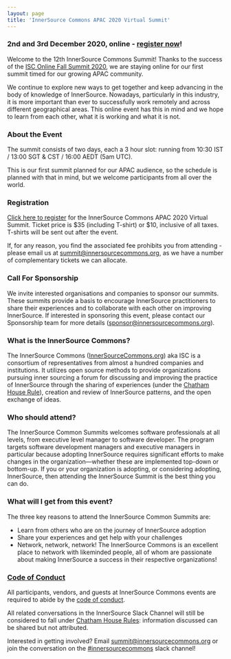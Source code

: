 ```yaml
---
layout: page
title: 'InnerSource Commons APAC 2020 Virtual Summit'
---
```


### 2nd and 3rd December 2020, online - [register now](https://eventyay.com/e/3dbaaa50)! 

Welcome to the 12th InnerSource Commons Summit! Thanks to the success of the <a href="https://youtu.be/0YzOz94cNec">ISC 
Online Fall Summit 2020</a>, we are staying online for our first summit timed for our growing APAC community. 

We continue to explore new ways to get together and keep advancing in the body of knowledge of InnerSource. Nowadays, particularly in this industry, it 
is more important than ever to successfully work remotely and across different geographical areas. This online event has this in mind and we hope to learn from 
each other, what it is working and what it is not.

### About the Event

The summit consists of two days, each a 3 hour slot: running from 10:30 IST / 13:00 SGT & CST / 16:00 AEDT (5am UTC). 

This is our first summit planned for our APAC audience, so the schedule is planned with that in mind, but we welcome participants from all over the world. 

### Registration

[Click here to register](https://eventyay.com/e/3dbaaa50) for the InnerSource Commons APAC 2020 Virtual Summit. Ticket price is $35 (including T-shirt) or $10, inclusive of all taxes. T-shirts will be sent out after the event.

If, for any reason, you find the associated fee prohibits you from attending - please email us at <summit@innersourcecommons.org>, as we have a number of complementary tickets we can allocate. 

### Call For Sponsorship

We invite interested organisations and companies to sponsor our summits. These summits provide a basis to encourage InnerSource practitioners to share their experiences and to collaborate with each other on improving InnerSource. If interested in sponsoring this event, please contact our Sponsorship team for more details (sponsor@innersourcecommons.org).

### What is the InnerSource Commons?

The InnerSource Commons ([InnerSourceCommons.org](http://innersourcecommons.org)) aka ISC is a consortium of representatives from almost a hundred companies and institutions. It utilizes open source methods to provide organizations pursuing inner sourcing a forum for discussing and improving the practice of InnerSource through the sharing of experiences (under the [Chatham House Rule](https://www.chathamhouse.org/about/chatham-house-rule)), creation and review of InnerSource patterns, and the open exchange of ideas.
  
### Who should attend?

The InnerSource Common Summits welcomes software professionals at all levels, from executive level manager to software developer. The program targets software development managers and executive managers in particular because adopting InnerSource requires significant efforts to make changes in the organization—whether these are implemented top-down or bottom-up. If you or your organization is adopting, or considering adopting, InnerSource, then attending the InnerSource Summit is the best thing you can do.
   
### What will I get from this event?

The three key reasons to attend the InnerSource Common Summits are:

* Learn from others who are on the journey of InnerSource adoption
* Share your experiences and get help with your challenges
* Network, network, network! The InnerSource Commons is an excellent place to network with likeminded people, all of whom are passionate about making InnerSource a success in their respective organizations!

### [Code of Conduct](/events/conduct/)

All participants, vendors, and guests at InnerSource Commons events are required to abide by the [code of conduct](/events/conduct/). 

All related conversations in the InnerSource Slack Channel will still be considered to fall under [Chatham House Rules](https://en.wikipedia.org/wiki/Chatham_House_Rule): information discussed can be shared but not attributed.

Interested in getting involved? Email <summit@innersourcecommons.org> or join the conversation on the [#innersourcecommons](https://innersourcecommons-inviter.herokuapp.com/) slack channel!
